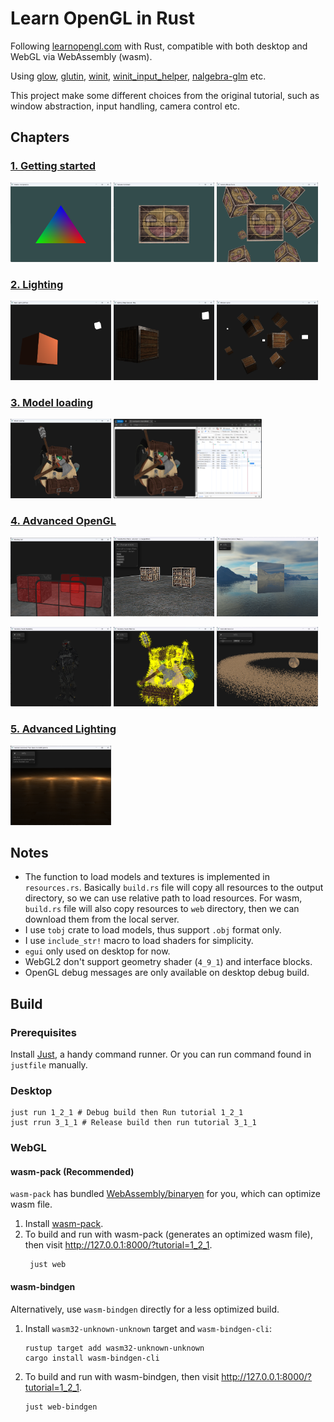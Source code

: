 # Learn OpenGL in Rust

Following [learnopengl.com](https://learnopengl.com/) with Rust, compatible with both desktop and WebGL via
WebAssembly (wasm).

Using [glow](https://github.com/grovesNL/glow), [glutin](https://github.com/rust-windowing/glutin), [winit](https://github.com/rust-windowing/winit), [winit_input_helper](https://github.com/rukai/winit_input_helper), [nalgebra-glm](https://github.com/dimforge/nalgebra)
etc.

This project make some different choices from the original tutorial, such as window abstraction, input handling,
camera control etc.

## Chapters

### [1. Getting started](https://github.com/Latias94/learn_opengl_rs/tree/main/src/_1_getting_started)

<p align="left">
  <img src="https://github.com/Latias94/learn_opengl_rs/raw/HEAD/misc/screenshots/1_3_2.png" width="32%" alt="1_3_2" />
  <img src="https://github.com/Latias94/learn_opengl_rs/raw/HEAD/misc/screenshots/1_4_2.png" width="32%"  alt="1_4_2"/>
  <img src="https://github.com/Latias94/learn_opengl_rs/raw/HEAD/misc/screenshots/1_7_3.png" width="32%"  alt="1_7_3"/>
</p>

### [2. Lighting](https://github.com/Latias94/learn_opengl_rs/tree/main/src/_2_lighting)

<p align="left">
  <img src="https://github.com/Latias94/learn_opengl_rs/raw/HEAD/misc/screenshots/2_2_1.png" width="32%" alt="2_2_1" />
  <img src="https://github.com/Latias94/learn_opengl_rs/raw/HEAD/misc/screenshots/2_4_2.png" width="32%"  alt="2_4_2"/>
  <img src="https://github.com/Latias94/learn_opengl_rs/raw/HEAD/misc/screenshots/2_6_1.png" width="32%"  alt="2_6_1"/>
</p>

### [3. Model loading](https://github.com/Latias94/learn_opengl_rs/tree/main/src/_3_model_loading)

<p align="left">
  <img src="https://github.com/Latias94/learn_opengl_rs/raw/HEAD/misc/screenshots/3_1_1.png" width="32%" alt="3_1_1" />
  <img src="https://github.com/Latias94/learn_opengl_rs/raw/HEAD/misc/screenshots/3_1_1-web.png" width="47%" alt="3_1_1-web" />
</p>

### [4. Advanced OpenGL](https://github.com/Latias94/learn_opengl_rs/tree/main/src/_4_advanced_opengl)

<p align="left">
  <img src="https://github.com/Latias94/learn_opengl_rs/raw/HEAD/misc/screenshots/4_3_2.png" width="32%" alt="4_3_2" />
  <img src="https://github.com/Latias94/learn_opengl_rs/raw/HEAD/misc/screenshots/4_5_2.png" width="32%" alt="4_5_2" />
  <img src="https://github.com/Latias94/learn_opengl_rs/raw/HEAD/misc/screenshots/4_6_2.png" width="32%" alt="4_6_2" />
</p>
<p align="left">
  <img src="https://github.com/Latias94/learn_opengl_rs/raw/HEAD/misc/screenshots/4_9_2.png" width="32%" alt="4_9_2" />
  <img src="https://github.com/Latias94/learn_opengl_rs/raw/HEAD/misc/screenshots/4_9_3.png" width="32%" alt="4_9_3" />
  <img src="https://github.com/Latias94/learn_opengl_rs/raw/HEAD/misc/screenshots/4_10_3.png" width="32%" alt="4_10_3" />
</p>

### [5. Advanced Lighting](https://github.com/Latias94/learn_opengl_rs/tree/main/src/_5_advanced_lighting)
<p align="left">
  <img src="https://github.com/Latias94/learn_opengl_rs/raw/HEAD/misc/screenshots/5_2_1.png" width="32%" alt="5_2_1" />
</p>

## Notes

- The function to load models and textures is implemented in `resources.rs`. Basically `build.rs` file will copy all
  resources to the output directory, so we can use relative path to load resources. For wasm, `build.rs` file will also
  copy resources to `web` directory, then we can download them from the local server.
- I use `tobj` crate to load models, thus support `.obj` format only.
- I use `include_str!` macro to load shaders for simplicity.
- `egui` only used on desktop for now.
- WebGL2 don't support geometry shader (`4_9_1`) and interface blocks.
- OpenGL debug messages are only available on desktop debug build.

## Build

### Prerequisites

Install [Just](https://github.com/casey/just?tab=readme-ov-file#installation), a handy command runner. Or you can run
command found in `justfile` manually.

### Desktop

```shell
just run 1_2_1 # Debug build then Run tutorial 1_2_1
just rrun 3_1_1 # Release build then run tutorial 3_1_1
```

### WebGL

#### wasm-pack (Recommended)

`wasm-pack` has bundled [WebAssembly/binaryen](https://github.com/WebAssembly/binaryen) for you, which can optimize wasm
file.

1. Install [wasm-pack](https://rustwasm.github.io/wasm-pack/installer/).
2. To build and run with wasm-pack (generates an optimized wasm file), then visit http://127.0.0.1:8000/?tutorial=1_2_1.
    ```shell
     just web
    ```

#### wasm-bindgen

Alternatively, use `wasm-bindgen` directly for a less optimized build.

1. Install `wasm32-unknown-unknown` target and `wasm-bindgen-cli`:
    ```shell
    rustup target add wasm32-unknown-unknown
    cargo install wasm-bindgen-cli
    ```
2. To build and run with wasm-bindgen, then visit http://127.0.0.1:8000/?tutorial=1_2_1.
    ```shell
    just web-bindgen
    ```
